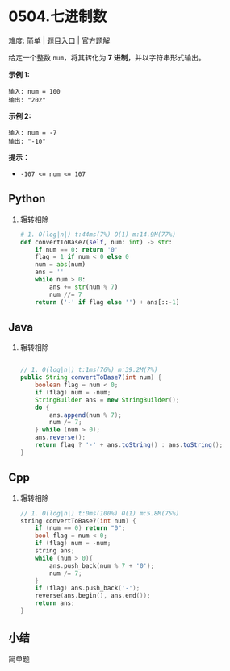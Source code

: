 # 0504.七进制数

难度: 简单 | [题目入口]() | [官方题解]()

给定一个整数 `num`，将其转化为 **7 进制**，并以字符串形式输出。

 

**示例 1:**

```
输入: num = 100
输出: "202"
```

**示例 2:**

```
输入: num = -7
输出: "-10"
```

 

**提示：**

- `-107 <= num <= 107`

## Python

1. 辗转相除

   ```python
   # 1. O(log|n|) t:44ms(7%) O(1) m:14.9M(77%)
   def convertToBase7(self, num: int) -> str:
       if num == 0: return '0'
       flag = 1 if num < 0 else 0
       num = abs(num)
       ans = ''
       while num > 0:
           ans += str(num % 7)
           num //= 7
       return ('-' if flag else '') + ans[::-1]
   ```

   

## Java

1. 辗转相除

   ```java
   
   // 1. O(log|n|) t:1ms(76%) m:39.2M(7%)
   public String convertToBase7(int num) {
       boolean flag = num < 0;
       if (flag) num = -num;
       StringBuilder ans = new StringBuilder();
       do {
           ans.append(num % 7);
           num /= 7;
       } while (num > 0);
       ans.reverse();
       return flag ? '-' + ans.toString() : ans.toString();
   }
   ```

   

## Cpp

1. 辗转相除

   ```cpp
   // 1. O(log|n|) t:0ms(100%) O(1) m:5.8M(75%)
   string convertToBase7(int num) {
       if (num == 0) return "0";
       bool flag = num < 0;
       if (flag) num = -num;
       string ans;
       while (num > 0){
           ans.push_back(num % 7 + '0');
           num /= 7;
       }
       if (flag) ans.push_back('-');
       reverse(ans.begin(), ans.end());
       return ans;
   }
   ```

   

## 小结

简单题